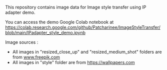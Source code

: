 This repository contains image data for Image style transfer using IP adapter demo.


You can access the demo Google Colab notebook at https://colab.research.google.com/github/Patcharinee/ImageStyleTransfer/blob/main/IPadapter_style_demo.ipynb

Image sources : 
- All images in "resized_close_up" and "resized_medium_shot" folders are from www.freepik.com
- All images in "style" folder are from https://wallpapers.com
